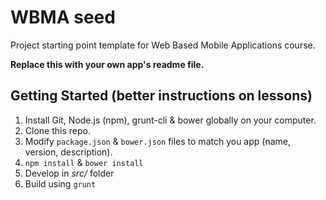 # WBMA seed

Project starting point template for Web Based Mobile Applications course.

**Replace this with your own app's readme file.**

## Getting Started (better instructions on lessons)

1. Install Git, Node.js (npm), grunt-cli & bower globally on your computer.
2. Clone this repo.
3. Modify `package.json` & `bower.json` files to match you app (name, version, description).
4. `npm install` & `bower install` 
5. Develop in _src/_ folder
6. Build using `grunt`
